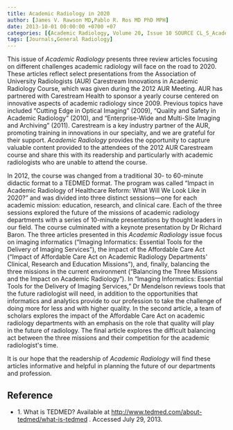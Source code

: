 ```yaml
---
title: Academic Radiology in 2020
author: [James V. Rawson MD,Pablo R. Ros MD PhD MPH]
date: 2013-10-01 00:00:00 +0700 +07
categories: [{Academic Radiology, Volume 20, Issue 10 SOURCE CL_S_AcademicRadiologyVolume20Issue10 1}]
tags: [Journals,General Radiology]
---
```

This issue of _Academic Radiology_ presents three review articles focusing on different challenges academic radiology will face on the road to 2020. These articles reflect select presentations from the Association of University Radiologists (AUR) Carestream Innovations in Academic Radiology Course, which was given during the 2012 AUR Meeting. AUR has partnered with Carestream Health to sponsor a yearly course centered on innovative aspects of academic radiology since 2009. Previous topics have included “Cutting Edge in Optical Imaging” (2009), “Quality and Safety in Academic Radiology” (2010), and “Enterprise-Wide and Multi-Site Imaging and Archiving” (2011). Carestream is a key industry partner of the AUR, promoting training in innovations in our specialty, and we are grateful for their support. _Academic Radiology_ provides the opportunity to capture valuable content provided to the attendees of the 2012 AUR Carestream course and share this with its readership and particularly with academic radiologists who are unable to attend the course.

In 2012, the course was changed from a traditional 30- to 60-minute didactic format to a TEDMED format. The program was called “Impact in Academic Radiology of Healthcare Reform: What Will We Look Like in 2020?” and was divided into three distinct sessions—one for each academic mission: education, research, and clinical care. Each of the three sessions explored the future of the missions of academic radiology departments with a series of 10-minute presentations by thought leaders in our field. The course culminated with a keynote presentation by Dr Richard Baron. The three articles presented in this _Academic Radiology_ issue focus on imaging informatics (“Imaging Informatics: Essential Tools for the Delivery of Imaging Services”), the impact of the Affordable Care Act (“Impact of Affordable Care Act on Academic Radiology Departments' Clinical, Research and Education Missions”), and, finally, balancing the three missions in the current environment (“Balancing the Three Missions and the Impact on Academic Radiology”). In “Imaging Informatics: Essential Tools for the Delivery of Imaging Services,” Dr Mendelson reviews tools that the future radiologist will need, in addition to the opportunities that informatics and analytics provide to our profession to take the challenge of doing more for less and with higher quality. In the second article, a team of scholars explores the impact of the Affordable Care Act on academic radiology departments with an emphasis on the role that quality will play in the future of radiology. The final article explores the difficult balancing act between the three missions and their competition for the academic radiologist's time.

It is our hope that the readership of _Academic Radiology_ will find these articles informative and helpful in planning the future of our departments and profession.

## Reference

- 1\.  What is TEDMED? Available at  http://www.tedmed.com/about-tedmed/what-is-tedmed  . Accessed July 29, 2013.